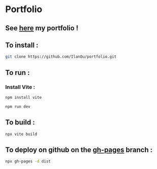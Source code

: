 # Portfolio

## See [here](https://ilanou.github.io/portfolio/) my portfolio !

## To install :

```bash
git clone https://github.com/IlanOu/portfolio.git
```

## To run :

### Install Vite :

```bash
npm install vite
```

```bash
npm run dev
```

## To build :

```bash	
npx vite build
```

## To deploy on github on the [gh-pages](https://github.com/IlanOu/portfolio/tree/gh-pages) branch :

```bash
npx gh-pages -d dist
```

